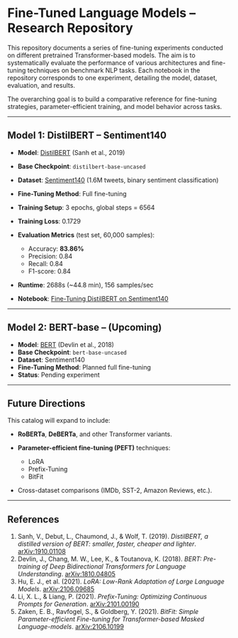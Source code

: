 # Fine-Tuned Language Models – Research Repository

This repository documents a series of fine-tuning experiments conducted on different pretrained Transformer-based models. The aim is to systematically evaluate the performance of various architectures and fine-tuning techniques on benchmark NLP tasks. Each notebook in the repository corresponds to one experiment, detailing the model, dataset, evaluation, and results.

The overarching goal is to build a comparative reference for fine-tuning strategies, parameter-efficient training, and model behavior across tasks.

---

## Model 1: DistilBERT – Sentiment140

* **Model**: [DistilBERT](https://arxiv.org/abs/1910.01108) (Sanh et al., 2019)
* **Base Checkpoint**: `distilbert-base-uncased`
* **Dataset**: [Sentiment140](https://www.kaggle.com/datasets/kazanova/sentiment140) (1.6M tweets, binary sentiment classification)
* **Fine-Tuning Method**: Full fine-tuning
* **Training Setup**: 3 epochs, global steps = 6564
* **Training Loss**: 0.1729
* **Evaluation Metrics** (test set, 60,000 samples):

  * Accuracy: **83.86%**
  * Precision: 0.84
  * Recall: 0.84
  * F1-score: 0.84
* **Runtime**: 2688s (\~44.8 min), 156 samples/sec
* **Notebook**: [Fine-Tuning DistilBERT on Sentiment140](notebooks/sentiment140-distilbert-finetune-ipynb.ipynb)

---

## Model 2: BERT-base – (Upcoming)

* **Model**: [BERT](https://arxiv.org/abs/1810.04805) (Devlin et al., 2018)
* **Base Checkpoint**: `bert-base-uncased`
* **Dataset**: Sentiment140
* **Fine-Tuning Method**: Planned full fine-tuning
* **Status**: Pending experiment

---

## Future Directions

This catalog will expand to include:

* **RoBERTa**, **DeBERTa**, and other Transformer variants.
* **Parameter-efficient fine-tuning (PEFT)** techniques:

  * LoRA
  * Prefix-Tuning
  * BitFit
* Cross-dataset comparisons (IMDb, SST-2, Amazon Reviews, etc.).

---

## References

1. Sanh, V., Debut, L., Chaumond, J., & Wolf, T. (2019). *DistilBERT, a distilled version of BERT: smaller, faster, cheaper and lighter*. [arXiv:1910.01108](https://arxiv.org/abs/1910.01108)
2. Devlin, J., Chang, M. W., Lee, K., & Toutanova, K. (2018). *BERT: Pre-training of Deep Bidirectional Transformers for Language Understanding*. [arXiv:1810.04805](https://arxiv.org/abs/1810.04805)
3. Hu, E. J., et al. (2021). *LoRA: Low-Rank Adaptation of Large Language Models*. [arXiv:2106.09685](https://arxiv.org/abs/2106.09685)
4. Li, X. L., & Liang, P. (2021). *Prefix-Tuning: Optimizing Continuous Prompts for Generation*. [arXiv:2101.00190](https://arxiv.org/abs/2101.00190)
5. Zaken, E. B., Ravfogel, S., & Goldberg, Y. (2021). *BitFit: Simple Parameter-efficient Fine-tuning for Transformer-based Masked Language-models*. [arXiv:2106.10199](https://arxiv.org/abs/2106.10199)

